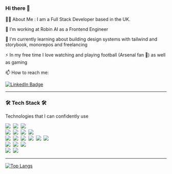 ### Hi there 👋

<!--
**KelechiOdom10/kelechiodom10** is a ✨ _special_ ✨ repository because its `README.md` (this file) appears on your GitHub profile.

Here are some ideas to get you started:

- 🔭 I’m currently working on ...
- 🌱 I’m currently learning ...
- 👯 I’m looking to collaborate on ...
- 🤔 I’m looking for help with ...
- 💬 Ask me about ...
- 📫 How to reach me: ...
- 😄 Pronouns: ...
- ⚡ Fun fact: ...
-->

👨‍💻  About Me :
I am a Full Stack Developer based in the UK.

🔭 I’m working at Robin AI as a Frontend Engineer

🌱 I'm currently learning about building design systems with tailwind and storybook, monorepos and freelancing

⚡ In my free time I love watching and playing football (Arsenal fan 🙂) as well as gaming

📫 How to reach me: 

[<img src="https://img.shields.io/badge/LinkedIn-blue?style=for-the-badge&logo=linkedin&logoColor=white" alt="LinkedIn Badge"/>](https://www.linkedin.com/in/kelechi-odom-065308157/")

---
<h3>🛠 Tech Stack 🛠</h3>

<p> Technologies that I can confidently use </p>

<p>
  <img src="https://img.shields.io/badge/TypeScript-007acc?style=flat-square&logo=typescript&logoColor=white"/></a>&nbsp 
  <img src="https://img.shields.io/badge/Python-376E9D?style=flat-square&logo=Python&logoColor=white"/></a>&nbsp 
  <img src="https://img.shields.io/badge/c%23-%23239120.svg?style=flat-square&logo=c-sharp&logoColor=white"/></a>&nbsp
  <br>
  <img src="https://img.shields.io/badge/HTML-DE4B25?style=flat-square&logo=html5&logoColor=white"/></a>&nbsp 
  <img src="https://img.shields.io/badge/CSS-0F6BB4?style=flat-square&logo=css3&logoColor=white"/></a>&nbsp 
  <img src="https://img.shields.io/badge/React-58C2DF?style=flat-square&logo=react&logoColor=white"/></a>&nbsp 
  <img src="https://img.shields.io/badge/react_native-%2320232a.svg?style=flat-square&logo=react&logoColor=%2361DAFB"/></a>&nbsp 
  <br>
  <img src="https://img.shields.io/badge/NestJS-DA234B?style=flat-square&logo=NestJS&logoColor=white"/></a>&nbsp
  <img src="https://img.shields.io/badge/.NET-5C2D91?style=flat-square&logo=.net&logoColor=white"/></a>&nbsp
  <img src="https://img.shields.io/badge/Express-82C042?style=flat-square&logo=Express&logoColor=white"/></a>&nbsp 
  <img src="https://img.shields.io/badge/Prisma-3982CE?style=flat-square&logo=Prisma&logoColor=white"/></a>&nbsp 
  <img src="https://img.shields.io/badge/GraphQL-DC0193?style=flat-square&logo=GraphQL&logoColor=white"/></a>&nbsp 
  <img src="https://img.shields.io/badge/postgres-%23316192.svg?style=flat-square&logo=postgresql&logoColor=white"/></a>&nbsp 
  <br>
  <img src="https://img.shields.io/badge/-jest-%23C21325?style=flat-square&logo=jest&logoColor=white"/></a>&nbsp
  <img src="https://img.shields.io/badge/redux-%23593d88.svg?style=flat-square&logo=redux&logoColor=white"/></a>&nbsp  <img src="https://img.shields.io/badge/-React%20Query-FF4154?style=flat-square&logo=react%20query&logoColor=white"/></a>&nbsp
 
  <br>
  <img src="https://img.shields.io/badge/Docker-0897E5?style=flat-square&logo=docker&logoColor=white"/></a>&nbsp 
  <img src="https://img.shields.io/badge/azure-%230072C6.svg?style=flat-square&logo=microsoftazure&logoColor=white"/></a>&nbsp 
</p>

---

[![Top Langs](https://github-readme-stats.vercel.app/api/top-langs/?username=kelechiodom10&layout=compact&theme=tokyonight)](https://github.com/anuraghazra/github-readme-stats)
